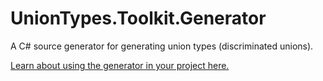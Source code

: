 ﻿# UnionTypes.Toolkit.Generator

A C# source generator for generating union types (discriminated unions).

[Learn about using the generator in your project here.](https://github.com/mattwar/UnionTypes.Toolkit)
